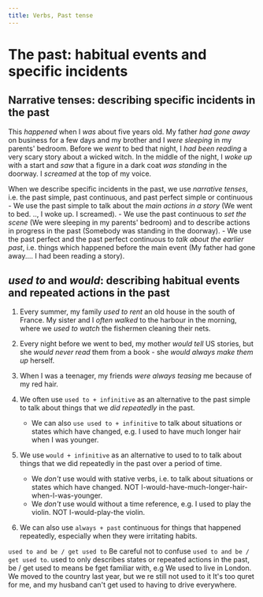 ```yaml
---
title: Verbs, Past tense
---
```



# The past: habitual events and specific incidents

## Narrative tenses: describing specific incidents in the past

This _happened_ when I _was_ about five years old. My father _had gone away_ on business for a few days and my brother and I _were sleeping_ in my parents' bedroom. Before we _went_ to bed that night, I _had been reading_ a very scary story about a wicked witch. In the middle of the night, I _woke up_ with a start and _saw_ that a figure in a dark coat _was standing_ in the doorway. I _screamed_ at the top of my voice.

When we describe specific incidents in the past, we use _narrative tenses_, i.e. the past simple, past continuous, and past perfect simple or continuous - We use the past simple to talk about the _main actions in a story_ (We went to bed. .., I woke up. I screamed). - We use the past continuous to _set the scene_ (We were sleeping in my parents' bedroom) and to describe actions in progress in the past (Somebody was standing in the doorway). - We use the past perfect and the past perfect continuous to _talk about the earlier past_, i.e. things which happened before the main event (My father had gone away.... I had been reading a story).

## _used to_ and _would_: describing habitual events and repeated actions in the past

1.  Every summer, my family _used to rent_ an old house in the south of France. My sister and I _often walked_ to the harbour in the morning, where we _used to watch_ the fishermen cleaning their nets.
2.  Every night before we went to bed, my mother _would tell_ US stories, but she _would never read_ them from a book - she _would always make them up_ herself.
3.  When I was a teenager, my friends _were always teasing_ me because of my red hair.

4.  We often use `used to + infinitive` as an alternative to the past simple to talk about things that we _did repeatedly_ in the past.

    -   We can also `use used to + infinitive` to talk about situations or states which have changed, e.g. I used to have much longer hair when I was younger.

5.  We use `would + infinitive` as an alternative to used to to talk about things that we did repeatedly in the past over a period of time.

    -   We _don't_ use would with stative verbs, i.e. to talk about situations or states which have changed. NOT I-would-have-much-longer-hair- when-I-was-younger.
    -   We _don't_ use would without a time reference, e.g. I used to play the violin. NOT I-would-play-the violin.

6.  We can also use `always + past` continuous for things that happened repeatedly, especially when they were irritating habits.

`used to and be / get used to` Be careful not to confuse `used to and be / get used to`. used to only describes states or repeated actions in the past, be / get used to means be fget familiar with, e.g We used to live in London. We moved to the country last year, but we re still not used to it It's too quret for me, and my husband can't get used to having to drive everywhere.

